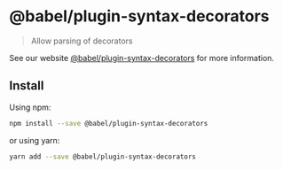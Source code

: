# @babel/plugin-syntax-decorators

> Allow parsing of decorators

See our website [@babel/plugin-syntax-decorators](https://new.babeljs.io/docs/en/next/babel-plugin-syntax-decorators.html) for more information.

## Install

Using npm:

```sh
npm install --save @babel/plugin-syntax-decorators
```

or using yarn:

```sh
yarn add --save @babel/plugin-syntax-decorators
```
